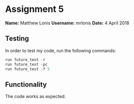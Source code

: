 # Assignment 5

**Name:** Matthew Lonis
**Username:** mrlonis
**Date:** 4 April 2018

## Testing

In order to test my code, run the following commands:

```c
run future_test -r
run future_test -pc
run future_test -f 5
```

## Functionality
The code works as expected.
